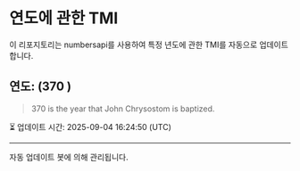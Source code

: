 
# 연도에 관한 TMI

이 리포지토리는 numbersapi를 사용하여 특정 년도에 관한 TMI를 자동으로 업데이트합니다.

## 연도: (370 )
> 370 is the year that John Chrysostom is baptized.

⏳ 업데이트 시간: 2025-09-04 16:24:50 (UTC)

---
자동 업데이트 봇에 의해 관리됩니다.
